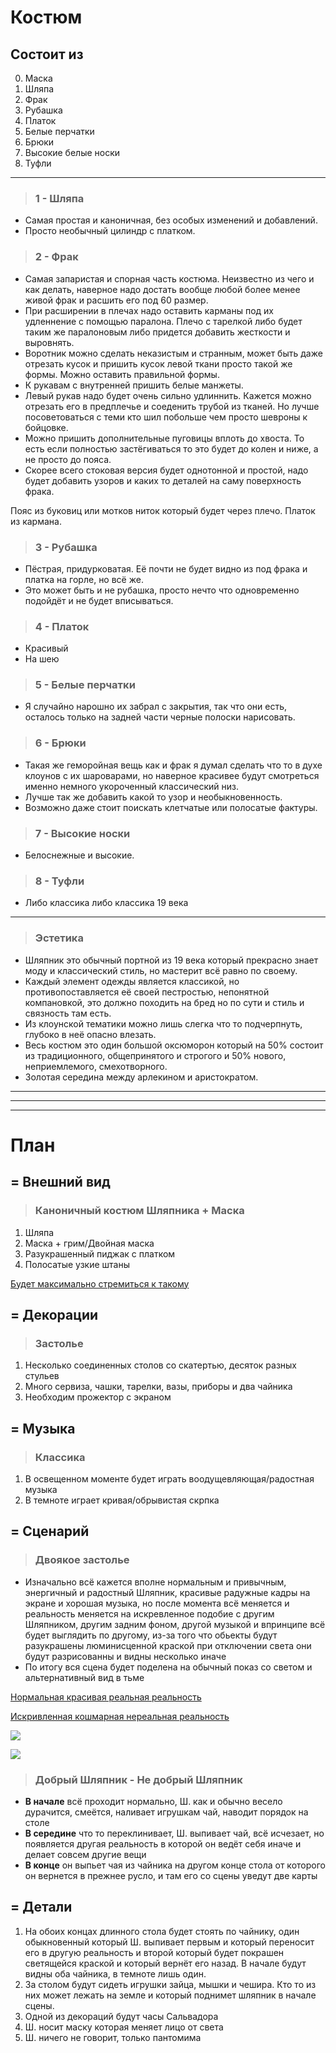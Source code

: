 # Костюм

## Состоит из
0. Маска
1. Шляпа
2. Фрак
3. Рубашка
4. Платок
5. Белые перчатки
6. Брюки 
7. Высокие белые носки 
8. Туфли

---

> ### 1 - Шляпа

* Самая простая и каноничная, без особых изменений и добавлений.
* Просто необычный цилиндр с платком.

> ### 2 - Фрак

* Самая запаристая и спорная часть костюма. Неизвестно из чего и как делать, наверное надо достать вообще любой более менее живой фрак и расшить его под 60 размер. 
* При расширении в плечах надо оставить карманы под их удленнение с помощью паралона. Плечо с тарелкой либо будет таким же паралоновым либо придется добавить жесткости и выровнять.
* Воротник можно сделать неказистым и странным, может быть даже отрезать кусок и пришить кусок левой ткани просто такой же формы. Можно оставить правильной формы.
* К рукавам с внутренней пришить белые манжеты.
* Левый рукав надо будет очень сильно удлиннить. Кажется можно отрезать его в предплечье и соеденить трубой из тканей. Но лучше посоветоваться с теми кто шил побольше чем просто шевроны к бойцовке. 
* Можно пришить дополнительные пуговицы вплоть до хвоста. То есть если полностью застёгиваться то это будет до колен и ниже, а не просто до пояса.
* Скорее всего стоковая версия будет однотонной и простой, надо будет добавить узоров и каких то деталей на саму поверхность фрака.

Пояс из буковиц или мотков ниток который будет через плечо. Платок из кармана.

> ### 3 - Рубашка

* Пёстрая, придурковатая. Её почти не будет видно из под фрака и платка на горле, но всё же.
* Это может быть и не рубашка, просто нечто что одновременно подойдёт и не будет вписываться.

> ### 4 - Платок

* Красивый
* На шею

> ### 5 - Белые перчатки

* Я случайно нарошно их забрал с закрытия, так что они есть, осталось только на задней части черные полоски нарисовать.

> ### 6 - Брюки

* Такая же геморойная вещь как и фрак я думал сделать что то в духе клоунов с их шароварами, но наверное красивее будут смотреться именно немного укороченный классический низ.
* Лучше так же добавить какой то узор и необыкновенность.
* Возможно даже стоит поискать клетчатые или полосатые фактуры.

> ### 7 - Высокие носки

* Белоснежные и высокие.

> ### 8 - Туфли

* Либо классика либо классика 19 века 

---

> ### Эстетика

* Шляпник это обычный портной из 19 века который прекрасно знает моду и классический стиль, но мастерит всё равно по своему.
* Каждый элемент одежды является классикой, но противопоставляется её своей пестростью, непонятной компановкой, это должно походить на бред но по сути и стиль и связность там есть.
* Из клоунской тематики можно лишь слегка что то подчерпнуть, глубоко в неё опасно влезать.
* Весь костюм это один большой оксюморон который на 50% состоит из традиционного, общепринятого и строгого и 50% нового, неприемлемого, смехотворного. 
* Золотая середина между арлекином и аристократом.

----------------------------------------------------------------------------------------------------------
----------------------------------------------------------------------------------------------------------
----------------------------------------------------------------------------------------------------------

# План
## = Внешний вид

> ### Каноничный костюм Шляпника + Маска
1. Шляпа
2. Маска + грим/Двойная маска
3. Разукрашенный пиджак с платком
4. Полосатые узкие штаны

[Будет максимально стремиться к такому](https://www.youtube.com/watch?v=qKV59xVyS-E&list=LL&index=1)

## = Декорации 

> ### Застолье
1. Несколько соединенных столов со скатертью, десяток разных стульев 
2. Много сервиза, чашки, тарелки, вазы, приборы и два чайника
3. Необходим прожектор с экраном

## = Музыка

> ### Классика
1. В освещенном моменте будет играть воодущевляющая/радостная музыка
2. В темноте играет кривая/обрывистая скрпка

## = Сценарий

> ### Двоякое застолье

* Изначально всё кажется вполне нормальным и привычным, энергичный и радостный Шляпник, красивые радужные кадры на экране и хорошая музыка, но после момента всё меняется и реальность меняется на искревленное подобие с другим Шляпником, другим задним фоном, другой музыкой и впринципе всё будет выглядить по другому, из-за того что обьекты будут разукрашены люминисценной краской при отключении света они будут разрисованны и видны несколько иначе
* По итогу вся сцена будет поделена на обычный показ со светом и альтернативный вид в тьме

[Нормальная красивая реальная реальность](https://www.youtube.com/watch?v=9kHgX7SeJHk&list=LL&index=4)

[Искривленная кошмарная нереальная реальность](https://www.youtube.com/watch?v=1vv379WuPaQ)

![](https://lampaexpert.ru/wp-content/uploads/2018/03/5-3.png)

![](http://sv777mini.ru/images/stati_interier.jpg)

> ### Добрый Шляпник - Не добрый Шляпник

* **В начале** всё проходит нормально, Ш. как и обычно весело дурачится, смеётся, наливает игрушкам чай, наводит порядок на столе
* **В середине** что то переклинивает, Ш. выпивает чай, всё исчезает, но появляется другая реальность в которой он ведёт себя иначе и делает совсем другие вещи
* **В конце** он выпьет чая из чайника на другом конце стола от которого он вернется в прежнее русло, и там его со сцены уведут две карты

## = Детали

1. На обоих концах длинного стола будет стоять по чайнику, один обыкновенный который Ш. выпивает первым и который переносит его в другую реальность и второй который будет покрашен светящейся краской и который вернёт его назад. В начале будут видны оба чайника, в темноте лишь один.
2. За столом будут сидеть игрушки зайца, мышки и чешира. Кто то из них может лежать на земле и который поднимет шляпник в начале сцены.
3. Одной из декораций будут часы Сальвадора 
4. Ш. носит маску которая меняет лицо от света
5. Ш. ничего не говорит, только пантомима 
